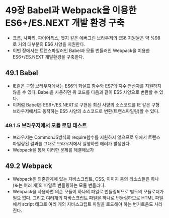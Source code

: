 # 49장 Babel과 Webpack을 이용한 ES6+/ES.NEXT 개발 환경 구축

- 크롬, 사파리, 파이어폭스, 엣지 같은 에버그린 브라우저의 ES6 지원율은 약 %98로 거의 대부분의 ES6 사양을 지원한다.
- 이번 장에서는 트랜스파일러인 Babel과 모듈 번들러인 Webpack을 이용한 ES6+/ES.NEXT 개발환경을 구축한다.

## 49.1 Babel

- IE같은 구형 브라우저에서는 ES6의 화살표 함수와 ES7의 지수 연산자를 지원하지 않을 수 있다. Babel을 사용하면 위 코드를 다음과 같이 ES5 사양으로 변환할 수 있다.
- 이처럼 Babel은 ES6+/ES.NEXT로 구현된 최신 사양의 소스코드를 IE 같은 구형 브라우저에서도 동작하는 ES5 사양의 소스코드로 변환(트랜스파일링)할 수 있다.

### 49.1.5 브라우저에서 모듈 로딩 테스트

- 브라우저는 CommonJS방식의 require함수를 지원하지 않으므로 위에서 트랜스파일링된 결과를 그대로 브라우저에서 실행하면 에러가 발생한다.
- Webpack을 통해 이러한 문제를 해결해보자

## 49.2 Webpack

- Webpack은 의존관계에 있는 자바스크립트, CSS, 이미지 등의 리소스들은 하나(또는 여러 개)의 파일로 번들링하는 모듈 번들러다.
- Webpack을 사용하면 의존 모듈이 하나의 파일로 번들링되므로 별도의 모듈로더가 필요 없다. 그리고 여러개의 자바스크립트 파일을 하나로 번들링하므로 HTML 파일에서 script 태그로 여러 개의 자바스크립트 파일을 로드해야 하는 번거로움도 사라진다.

